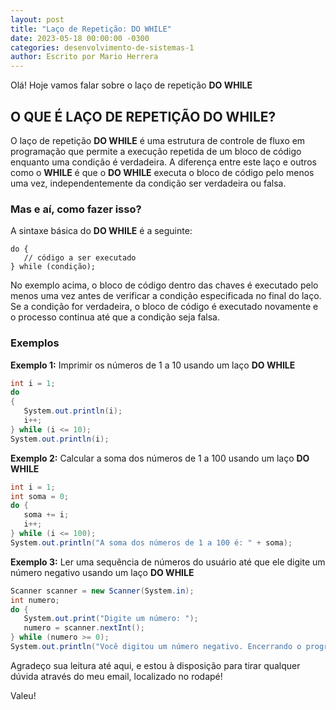 ```yaml
---
layout: post
title: "Laço de Repetição: DO WHILE"
date: 2023-05-18 00:00:00 -0300
categories: desenvolvimento-de-sistemas-1
author: Escrito por Mario Herrera
---
```


Olá! Hoje vamos falar sobre o laço de repetição **DO WHILE**

## O QUE É LAÇO DE REPETIÇÃO DO WHILE?

O laço de repetição **DO WHILE** é uma estrutura de controle de fluxo em programação que permite a execução repetida de um bloco de código enquanto uma condição é verdadeira. A diferença entre este laço e outros como o **WHILE** é que o **DO WHILE** executa o bloco de código pelo menos uma vez, independentemente da condição ser verdadeira ou falsa.

### Mas e aí, como fazer isso?

A sintaxe básica do **DO WHILE** é a seguinte:

```
do {
   // código a ser executado
} while (condição);
```

No exemplo acima, o bloco de código dentro das chaves é executado pelo menos uma vez antes de verificar a condição especificada no final do laço. Se a condição for verdadeira, o bloco de código é executado novamente e o processo continua até que a condição seja falsa.

### Exemplos

**Exemplo 1:** Imprimir os números de 1 a 10 usando um laço **DO WHILE**
```c#
int i = 1;
do 
{
   System.out.println(i);
   i++;
} while (i <= 10);
System.out.println(i);
```

**Exemplo 2:** Calcular a soma dos números de 1 a 100 usando um laço **DO WHILE**
```c#
int i = 1;
int soma = 0;
do {
   soma += i;
   i++;
} while (i <= 100);
System.out.println("A soma dos números de 1 a 100 é: " + soma);
```

**Exemplo 3:** Ler uma sequência de números do usuário até que ele digite um número negativo usando um laço **DO WHILE**
```c#
Scanner scanner = new Scanner(System.in);
int numero;
do {
   System.out.print("Digite um número: ");
   numero = scanner.nextInt();
} while (numero >= 0);
System.out.println("Você digitou um número negativo. Encerrando o programa.");
```


Agradeço sua leitura até aqui, e estou à disposição para tirar qualquer dúvida através do meu email, localizado no rodapé!

Valeu! 